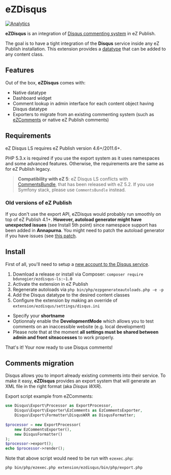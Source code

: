 # eZDisqus

[![Analytics](https://ga-beacon.appspot.com/UA-52121860-1/ezdisqus/readme)](https://github.com/igrigorik/ga-beacon)

**eZDisqus** is an integration of [Disqus commenting system](httsp://disqus.com) in eZ Publish.

The goal is to have a tight integration of the **Disqus** service inside any eZ Publish installation.
This extension provides a [datatype](http://doc.ez.no/eZ-Publish/Technical-manual/4.x/Concepts-and-basics/Content-management/Datatypes)
that can be added to any content class.


## Features
Out of the box, **eZDisqus** comes with:

- Native datatype
- Dashboard widget
- Comment lookup in admin interface for each content object having Disqus datatype
- Exporters to migrate from an existing commenting system (such as [eZComments](https://github.com/ezsystems/ezcomments)
  or native eZ Publish comments)

## Requirements
eZ Disqus LS requires eZ Publish version 4.6+/2011.6+.

PHP 5.3.x is required if you use the export system as it uses namespaces and some advanced features.
Otherwise, the requirements are the same as for eZ Publish legacy.

> **Compatibility with eZ 5**: eZ Disqus LS conflicts with [CommentsBundle](https://github.com/ezsystems/CommentsBundle), that has been released with eZ 5.2.
> If you use Symfony stack, please use `CommentsBundle` instead.

### Old versions of eZ Publish
If you don't use the export API, eZDisqus would probably run smoothly on top of eZ Publish 4.1+.
**However, autoload generator might have unexpected issues** (see Install 5th point) since namespace support has been added
in **Annapurna**. You might need to patch the autoload generator if you have issues
(see [this patch](https://github.com/ezsystems/ezpublish/commit/daaa00).

## Install
First of all, you'll need to setup a [new account to the Disqus service](http://disqus.com/admin/register/).

1. Download a release or install via Composer: `composer require bdunogier/ezdisqus-ls:~1.0`
2. Activate the extension in eZ Publish
3. Regenerate autoloads via `php bin/php/ezpgenerateautoloads.php -e -p`
4. Add the Disqus datatype to the desired content classes
5. Configure the extension by making an override of `extension/ezdisqus/settings/disqus.ini`
  - Specify your **shortname**
  - Optionnaly enable the **DevelopmentMode** which allows you to test comments on an inaccessible website (e.g. local development)
  - Please note that at the moment **all settings must be shared between admin and front siteaccesses** to work properly.

That's it! Your now ready to use Disqus comments!

## Comments migration
Disqus allows you to import already existing comments into their service.
To make it easy, **eZDisqus** provides an export system that will generate an XML file in the right format (aka *Disqus WXR*).

Export script example from eZComments:

```php
use Disqus\Export\Processor as ExportProcessor,
    Disqus\Export\Exporter\EzComments as EzCommentsExporter,
    Disqus\Export\Formatter\DisqusWXR as DisqusFormatter;
 
$processor = new ExportProcessor(
    new EzCommentsExporter(),
    new DisqusFormatter()
);
$processor->export();
echo $processor->render();
```

Note that above script would need to be run with `ezexec.php`:

```bash
php bin/php/ezexec.php extension/ezdisqus/bin/php/export.php
```



